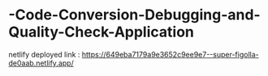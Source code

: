 # -Code-Conversion-Debugging-and-Quality-Check-Application

netlify deployed link : https://649eba7179a9e3652c9ee9e7--super-figolla-de0aab.netlify.app/
